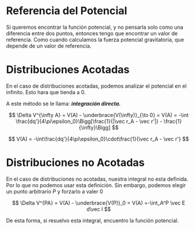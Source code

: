 # Referencia del Potencial

Si queremos encontrar la función potencial, y no pensarla solo como una diferencia entre dos puntos, entonces tengo que encontrar un valor de referencia. Como cuando calculamos la fuerza potencial gravitatoria, que depende de un valor de referencia.

# Distribuciones Acotadas

En el caso de distribuciones acotadas, podemos analizar el potencial en el infinito. Esto hara que tienda a 0.

A este método se le llama: ***integración directa.***

$$
\Delta V^{\infty A} = V(A) - \underbrace{V(\infty)}_{\to 0} = V(A) = -\int \frac{dq'}{4\pi\epsilon_0}\Bigg[\frac{1}{|\vec r_A - \vec r'|} - \frac{1}{\infty}\Bigg]
$$

$$
V(A) = -\int\frac{dq'}{4\pi\epsilon_0}\cdot\frac{1}{\vec r_A - \vec r'}
$$

# Distribuciones no Acotadas

En el caso de distribuciones no acotadas, nuestra integral no esta definida. Por lo que no podemos usar esta definición. Sin embargo, podemos elegir un punto arbitrario $P$ y forzarlo a valer $0$

$$
\Delta V^{PA} = V(A) - \underbrace{V(P)}_0 = V(A) =-\int_A^P \vec E d\vec l
$$

De esta forma, si resuelvo esta integral, encuentro la función potencial.